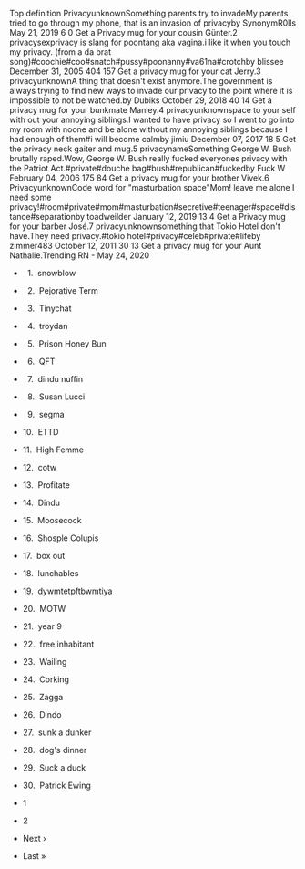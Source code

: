 Top definition PrivacyunknownSomething parents try to invadeMy parents tried to go through my phone, that is an invasion of privacyby SynonymR0lls May 21, 2019 6 0 Get a Privacy mug for your cousin Günter.2 privacysexprivacy is slang for poontang aka vagina.i like it when you touch my privacy. (from a da brat song)#coochie#coo#snatch#pussy#poonanny#va61na#crotchby blissee December 31, 2005 404 157 Get a privacy mug for your cat Jerry.3 privacyunknownA thing that doesn't exist anymore.The government is always trying to find new ways to invade our privacy to the point where it is impossible to not be watched.by Dubiks October 29, 2018 40 14 Get a privacy mug for your bunkmate Manley.4 privacyunknownspace to your self with out your annoying siblings.I wanted to have privacy so I went to go into my room with noone and be alone without my annoying siblings because I had enough of them#i will become calmby jimiu December 07, 2017 18 5 Get the privacy neck gaiter and mug.5 privacynameSomething George W. Bush brutally raped.Wow, George W. Bush really fucked everyones privacy with the Patriot Act.#private#douche bag#bush#republican#fuckedby Fuck W February 04, 2006 175 84 Get a privacy mug for your brother Vivek.6 PrivacyunknownCode word for "masturbation space"Mom! leave me alone I need some privacy!#room#private#mom#masturbation#secretive#teenager#space#distance#separationby toadweilder January 12, 2019 13 4 Get a Privacy mug for your barber José.7 privacyunknownsomething that Tokio Hotel don't have.They need privacy.#tokio hotel#privacy#celeb#private#lifeby zimmer483 October 12, 2011 30 13 Get a privacy mug for your Aunt Nathalie.Trending RN - May 24, 2020

*     1.  snowblow
*     2.  Pejorative Term
*     3.  Tinychat
*     4.  troydan
*     5.  Prison Honey Bun
*     6.  QFT
*     7.  dindu nuffin
*     8.  Susan Lucci
*     9.  segma
*   10.  ETTD
*   11.  High Femme
*   12.  cotw
*   13.  Profitate
*   14.  Dindu
*   15.  Moosecock
*   16.  Shosple Colupis
*   17.  box out
*   18.  lunchables
*   19.  dywmtetpftbwmtiya
*   20.  MOTW
*   21.  year 9
*   22.  free inhabitant
*   23.  Wailing
*   24.  Corking
*   25.  Zagga
*   26.  Dindo
*   27.  sunk a dunker
*   28.  dog's dinner
*   29.  Suck a duck
*   30.  Patrick Ewing

*   1
*   2
*   Next ›
*   Last »
